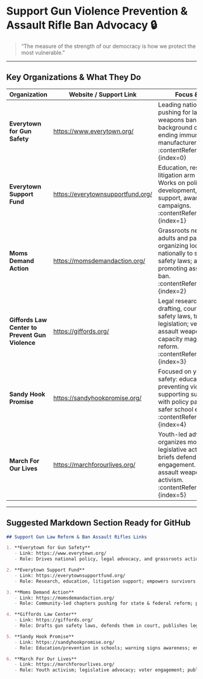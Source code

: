 # Support Gun Violence Prevention & Assault Rifle Ban Advocacy 🔒

> “The measure of the strength of our democracy is how we protect the most vulnerable.”  

---

## Key Organizations & What They Do

| Organization | Website / Support Link | Focus & Actions |
|---|---|---|
| **Everytown for Gun Safety** | https://www.everytown.org/ | Leading national nonprofit pushing for laws like assault weapons bans, universal background checks, and ending immunity for gun manufacturers. :contentReference[oaicite:0]{index=0} |
| **Everytown Support Fund** | https://everytownsupportfund.org/ | Education, research, and litigation arm of Everytown. Works on policy development, survivor support, awareness campaigns. :contentReference[oaicite:1]{index=1} |
| **Moms Demand Action** | https://momsdemandaction.org/ | Grassroots network of adults and parents organizing locally and nationally to strengthen gun safety laws; active in promoting assault weapons ban. :contentReference[oaicite:2]{index=2} |
| **Giffords Law Center to Prevent Gun Violence** | https://giffords.org/ | Legal research, policy drafting, court defense of safety laws, tracking legislation; very active on assault weapons, large-capacity mags, and gun law reform. :contentReference[oaicite:3]{index=3} |
| **Sandy Hook Promise** | https://sandyhookpromise.org/ | Focused on youth & school safety: educating, preventing violence, supporting survivors; works with policy partners to push safer school environments. :contentReference[oaicite:4]{index=4} |
| **March For Our Lives** | https://marchforourlives.org/ | Youth-led advocacy force; organizes mobilization, legislative action, court briefs defending bans, voter engagement. Played role in assault weapons law activism. :contentReference[oaicite:5]{index=5} |

---

## Suggested Markdown Section Ready for GitHub

```md
## Support Gun Law Reform & Ban Assault Rifles Links

1. **Everytown for Gun Safety**  
   - Link: https://www.everytown.org/  
   - Role: Drives national policy, legal advocacy, and grassroots action for stronger gun laws; works to ban assault weapons, close gun show loopholes.  

2. **Everytown Support Fund**  
   - Link: https://everytownsupportfund.org/  
   - Role: Research, education, litigation support; empowers survivors and communities with data and policy tools.  

3. **Moms Demand Action**  
   - Link: https://momsdemandaction.org/  
   - Role: Community-led chapters pushing for state & federal reform; public awareness; advocates for assault weapons ban.  

4. **Giffords Law Center**  
   - Link: https://giffords.org/  
   - Role: Drafts gun safety laws, defends them in court, publishes legal research, tracks legislation & policy impact.  

5. **Sandy Hook Promise**  
   - Link: https://sandyhookpromise.org/  
   - Role: Education/prevention in schools; warning signs awareness; enabling safer school environments.  

6. **March For Our Lives**  
   - Link: https://marchforourlives.org/  
   - Role: Youth activism; legislative advocacy; voter engagement; public protests and legal support for safety laws.  
